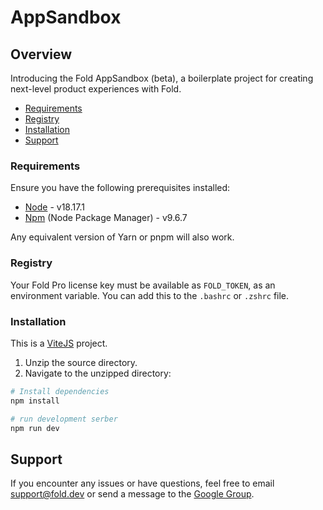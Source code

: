 # AppSandbox

## Overview

Introducing the Fold AppSandbox (beta), a boilerplate project for creating next-level product experiences with Fold. 

- [Requirements](#requirements)
- [Registry](#registry)
- [Installation](#installation)
- [Support](#support)

### Requirements

Ensure you have the following prerequisites installed:

- [Node](https://nodejs.org/) - v18.17.1
- [Npm](https://www.npmjs.com/) (Node Package Manager) - v9.6.7

Any equivalent version of Yarn or pnpm will also work.

### Registry

Your Fold Pro license key must be available as `FOLD_TOKEN`, as an environment variable. You can add this to the `.bashrc` or `.zshrc` file.

### Installation

This is a [ViteJS](https://vitejs.dev/) project. 

1. Unzip the source directory.
2. Navigate to the unzipped directory:

``` bash
# Install dependencies
npm install

# run development serber
npm run dev
```

## Support

If you encounter any issues or have questions, feel free to email [support@fold.dev](mailto:support@fold.dev) or send a message to the [Google Group](https://groups.google.com/a/fold.dev/g/pro).
